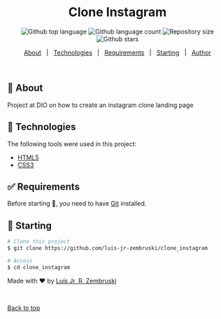 <h1 align="center">Clone Instagram</h1>

<p align="center">
  <img alt="Github top language" src="https://img.shields.io/github/languages/top/luis-jr-zembruski/clone_instagram?color=56BEB8">

  <img alt="Github language count" src="https://img.shields.io/github/languages/count/luis-jr-zembruski/clone_instagram?color=56BEB8">

  <img alt="Repository size" src="https://img.shields.io/github/repo-size/luis-jr-zembruski/clone_instagram?color=56BEB8">

  <img alt="Github stars" src="https://img.shields.io/github/stars/luis-jr-zembruski/clone_instagram?color=56BEB8" />
</p>

<!-- Status -->

<!-- <h4 align="center">
	🚧  Clone_instagram 🚀 Under construction...  🚧
</h4>

<hr> -->

<p align="center">
  <a href="#dart-about">About</a> &#xa0; | &#xa0; 
  <a href="#rocket-technologies">Technologies</a> &#xa0; | &#xa0;
  <a href="#white_check_mark-requirements">Requirements</a> &#xa0; | &#xa0;
  <a href="#checkered_flag-starting">Starting</a> &#xa0; | &#xa0;
  <a href="https://github.com/luis-jr-zembruski" target="_blank">Author</a>
</p>

<br>

## :dart: About

Project at DIO on how to create an instagram clone landing page

## :rocket: Technologies

The following tools were used in this project:

- [HTML5](https://developer.mozilla.org/pt-BR/docs/Web/HTML)
- [CSS3](https://developer.mozilla.org/pt-BR/docs/Web/CSS)

## :white_check_mark: Requirements

Before starting :checkered_flag:, you need to have [Git](https://git-scm.com) installed.

## :checkered_flag: Starting

```bash
# Clone this project
$ git clone https://github.com/luis-jr-zembruski/clone_instagram

# Access
$ cd clone_instagram
```

Made with :heart: by <a href="https://github.com/luis-jr-zembruski" target="_blank">Luís Jr. R. Zembruski</a>

&#xa0;

<a href="#top">Back to top</a>

